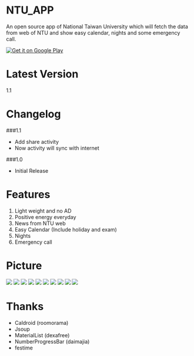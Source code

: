NTU_APP
========
An open source app of National Taiwan University which will fetch the data from web of NTU and show easy 
calendar, nights and some emergency call.

[![Get it on Google Play](http://www.android.com/images/brand/get_it_on_play_logo_small.png)](https://play.google.com/store/apps/details?id=com.npes87184.ntuapp)

Latest Version
========
1.1

Changelog
========
###1.1
* Add share activity
* Now activity will sync with internet

###1.0
* Initial Release


Features
========
1. Light weight and no AD 
2. Positive energy everyday
3. News from NTU web
4. Easy Calendar (Include holiday and exam)
5. Nights
6. Emergency call

Picture
========
<img src="http://truth.bahamut.com.tw/s01/201504/69b0c97d426fbfeb14f33ca27bc9109b.PNG">

<img src="http://truth.bahamut.com.tw/s01/201504/a3787b1088422af20d91457b7206a7f3.PNG">

<img src="http://truth.bahamut.com.tw/s01/201504/5542270abc8092a37be2617b5a1d9c90.PNG">

<img src="http://truth.bahamut.com.tw/s01/201504/43b1d3fc168ff0049f7683d20f2526cc.PNG">

<img src="http://truth.bahamut.com.tw/s01/201504/b5b8f5b4e9dcb8f098f5e8c58ecc6a64.PNG">

<img src="http://truth.bahamut.com.tw/s01/201504/317f88570b88cf975ff6e37d89485094.PNG">

<img src="http://truth.bahamut.com.tw/s01/201504/ccdf2fd672c686908b874cd0ae0f54b3.PNG">

<img src="http://truth.bahamut.com.tw/s01/201504/7c04a65d927eb5307ea0fc10f4cd7c2e.PNG">

<img src="http://truth.bahamut.com.tw/s01/201504/54c87eb8cada9796768e4679a9abf548.PNG">

<img src="http://truth.bahamut.com.tw/s01/201504/15318b53addcc857faaa0d204be96496.PNG">

Thanks
========
* Caldroid (roomorama)
* Jsoup
* MaterialList (dexafree)
* NumberProgressBar (daimajia)
* festime